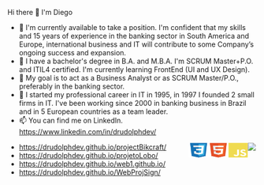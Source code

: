 Hi there 👋 I'm Diego

- 🔭 I'm currently available to take a position. I'm confident that my skills and 15 years of experience in the banking sector in South America and Europe, international business and IT will contribute to some Company’s ongoing success and expansion. 
- 🌱 I have a bachelor's degree in B.A. and M.B.A. I'm SCRUM Master+P.O. and ITIL4 certified. I'm currently learning FrontEnd (UI and UX Design).
- 👯 My goal is to act as a Business Analyst or as SCRUM Master/P.O., preferably in the banking sector.
- 🤔 I started my professional career in IT in 1995, in 1997 I founded 2 small firms in IT. I've been working since 2000 in banking business in Brazil and in 5 European countries as a team leader.
- 📫 You can find me on LinkedIn. https://www.linkedin.com/in/drudolphdev/

<div align="center">
  <a href="https://github.com/drudolphdev">
  <img align="right" height="150em" src="https://github-readme-stats.vercel.app/api/top-langs/?username=drudolphdev&layout=compact&langs_count=7&theme=vue-dark"/></div>
<div style="display: inline_block">
  <img align="right" alt="Diego-Js" height="30" width="40" src="https://raw.githubusercontent.com/devicons/devicon/master/icons/javascript/javascript-plain.svg">
  <img align="right" alt="Diego-HTML" height="30" width="40" src="https://raw.githubusercontent.com/devicons/devicon/master/icons/html5/html5-original.svg">
  <img align="right" alt="Diego-CSS" height="30" width="40" src="https://raw.githubusercontent.com/devicons/devicon/master/icons/css3/css3-original.svg">
</div>

  
- https://drudolphdev.github.io/projectBikcraft/
- https://drudolphdev.github.io/projetoLobo/
- https://drudolphdev.github.io/web1.github.io/
- https://drudolphdev.github.io/WebProjSign/

